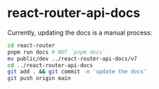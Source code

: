 # react-router-api-docs

Currently, updating the docs is a manual process:

```sh
cd react-router
pnpm run docs # NOT `pnpm docs`
mv public/dev ../react-router-api-docs/v7
cd ../react-router-api-docs
git add . && git commit -m 'update the docs'
git push origin main
```
